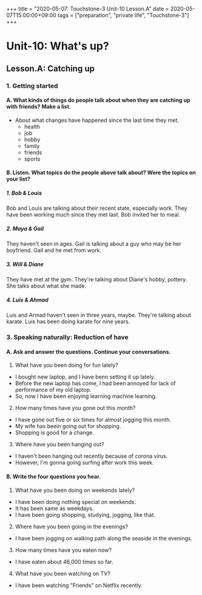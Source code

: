 +++
title =  "2020-05-07: Touchstone-3 Unit-10 Lesson.A"
date = 2020-05-07T15:00:00+09:00
tags = ["preparation", "private life", "Touchstone-3"]
+++

# Unit-10: What's up?

## Lesson.A: Catching up

### 1. Getting started

#### A. What kinds of things do people talk about when they are catching up with friends? Make a list.

* About what changes have happened since the last time they met.
    - health
    - job
    - hobby
    - family
    - friends
    - sports

#### B. Listen. What topics do the people above talk about? Were the topics on your list? 

##### 1. Bob & Louis

Bob and Louis are talking about their recent state, especially work. 
They have been working much since they met last.
Bob invited her to meal. 

##### 2. Maya & Gail

They haven't seen in ages.
Gail is talking about a guy who may be her boyfriend.
Gail and he met from work.

##### 3. Will & Diane

They have met at the gym. 
They're talking about Diane's hobby, pottery.
She talks about what she made.

##### 4. Luis & Ahmad

Luis and Armad haven't seen in three years, maybe.
They're talking about karate.
Luis has been doing karate for nine years.

### 3. Speaking naturally: Reduction of have

#### A. Ask and answer the questions. Continue your conversations.

1. What have you been doing for fun lately?
  - I bought new laptop, and I have benn setting it up lately.
  - Before the new laptop has come, I had been annoyed for lack of performance of my old laptop.
  - So, now I have been enjoying learning machine learning.
2. How many times have you gone out this month?
  - I have gone out five or six times for almost jogging this month.
  - My wife has beein going out for shopping.
  - Shopping is good for a change. 
3. Where have you been hanging out?
  - I haven't been hanging out recently because of corona virus.
  - However, I'm gonna going surfing after work this week.

#### B. Write the four questions you hear.

1. What have you been doing on weekends lately?
  - I have been doing nothing special on weekends.
  - It has been same as weekdays.
  - I have been going shopping, studying, jogging, like that.
2. Where have you been going in the evenings?
  - I have been jogging on walking path along the seaside in the evenings.
3. How many times have you eaten now?
  - I have eaten about 46,000 times so far.
4. What have you been watching on TV?
  - I have been watching "Friends" on Netflix recently.
